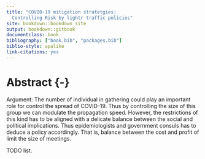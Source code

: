 ```yaml
---
title: "COVID-19 mitigation stratetgies: 
  Controlling Risk by lightr traffic policies"
site: bookdown::bookdown_site
output: bookdown::gitbook
documentclass: book
bibliography: ["book.bib", "packages.bib"]
biblio-style: apalike
link-citations: yes
---
```


# Abstract {-}

  Argument:
  The number of individual in   gathering could play an important
  role for control the spread of COVID-19. Thus by controlling the size of
  this group we can modulate the propagation speed. However, the restrictions 
  of this kind has to be aligned with a delicate balance between the social and
  political implications. Thus epidemiologists and government consuls has to
  deduce a policy accordingly. That is, balance between the cost and profit
  of limit the size of meetings.
  
TODO list.
